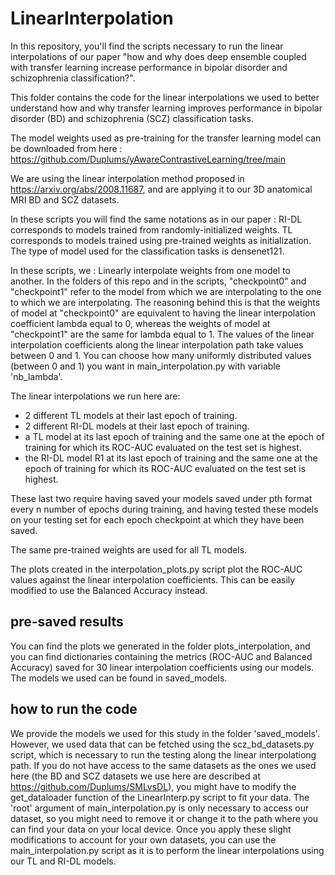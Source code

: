 # LinearInterpolation

In this repository, you'll find the scripts necessary to run the linear interpolations of our paper "how and why does deep ensemble coupled with transfer learning increase performance in bipolar disorder and schizophrenia classification?".

This folder contains the code for the linear interpolations we used to better understand how and why transfer learning improves performance in bipolar disorder (BD) and schizophrenia (SCZ) classification tasks.

The model weights used as pre-training for the transfer learning model can be downloaded from here : https://github.com/Duplums/yAwareContrastiveLearning/tree/main 

We are using the linear interpolation method proposed in https://arxiv.org/abs/2008.11687, and are applying it to our 3D anatomical MRI BD and SCZ datasets.

In these scripts you will find the same notations as in our paper :
RI-DL corresponds to models trained from randomly-initialized weights.
TL corresponds to models trained using pre-trained weights as initialization.
The type of model used for the classification tasks is densenet121.

In these scripts, we :
Linearly interpolate weights from one model to another.
In the folders of this repo and in the scripts, "checkpoint0" and "checkpoint1" refer to the model from which we are interpolating to the one to which we are interpolating. The reasoning behind this is that the weights of model at "checkpoint0" are equivalent to having the linear interpolation coefficient lambda equal to 0, whereas the weights of model at "checkpoint1" are the same for lambda equal to 1.
The values of the linear interpolation coefficients along the linear interpolation path take values between 0 and 1.
You can choose how many uniformly distributed values (between 0 and 1) you want in main_interpolation.py with variable 'nb_lambda'.

The linear interpolations we run here are:
- 2 different TL models at their last epoch of training.
- 2 different RI-DL models at their last epoch of training.
- a TL model at its last epoch of training and the same one at the epoch of training for which its ROC-AUC evaluated on the test set is highest.
- the RI-DL model R1 at its last epoch of training and the same one at the epoch of training for which its ROC-AUC evaluated on the test set is highest.

These last two require having saved your models saved under pth format every n number of epochs during training, and having tested these models on your testing set for each epoch checkpoint at which they have been saved.

The same pre-trained weights are used for all TL models.

The plots created in the interpolation_plots.py script plot the ROC-AUC values against the linear interpolation coefficients.
This can be easily modified to use the Balanced Accuracy instead.

## pre-saved results

You can find the plots we generated in the folder plots_interpolation, and you can find dictionaries containing the metrics (ROC-AUC and Balanced Accuracy) saved for 30 linear interpolation coefficients using our models.
The models we used can be found in saved_models.

## how to run the code
We provide the models we used for this study in the folder 'saved_models'.
However, we used data that can be fetched using the scz_bd_datasets.py script, which is necessary to run the testing along the linear interpolationg path.
If you do not have access to the same datasets as the ones we used here (the BD and SCZ datasets we use here are described at https://github.com/Duplums/SMLvsDL), you might have to modify the get_dataloader function of the LinearInterp.py script to fit your data.
The 'root' argument of main_interpolation.py is only necessary to access our dataset, so you might need to remove it or change it to the path where you can find your data on your local device.
Once you apply these slight modifications to account for your own datasets, you can use the main_interpolation.py script as it is to perform the linear interpolations using our TL and RI-DL models.

